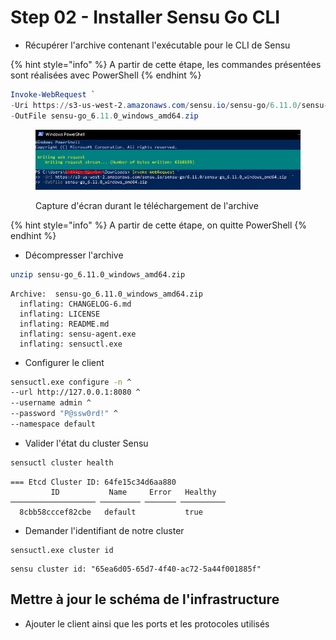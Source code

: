 # Step 02 - Installer Sensu Go CLI

* Récupérer l'archive contenant l'exécutable pour le CLI de Sensu



{% hint style="info" %}
A partir de cette étape, les commandes présentées sont réalisées avec PowerShell
{% endhint %}

```powershell
Invoke-WebRequest `
-Uri https://s3-us-west-2.amazonaws.com/sensu.io/sensu-go/6.11.0/sensu-go_6.11.0_windows_amd64.zip  `
-OutFile sensu-go_6.11.0_windows_amd64.zip
```

<figure><img src="../../../.gitbook/assets/image (62).png" alt=""><figcaption><p>Capture d'écran durant le téléchargement de l'archive</p></figcaption></figure>

{% hint style="info" %}
A partir de cette étape, on quitte PowerShell
{% endhint %}

* Décompresser l'archive

```bash
unzip sensu-go_6.11.0_windows_amd64.zip
```

```
Archive:  sensu-go_6.11.0_windows_amd64.zip
  inflating: CHANGELOG-6.md
  inflating: LICENSE
  inflating: README.md
  inflating: sensu-agent.exe
  inflating: sensuctl.exe
```

* Configurer le client

```bash
sensuctl.exe configure -n ^
--url http://127.0.0.1:8080 ^
--username admin ^
--password "P@ssw0rd!" ^
--namespace default
```

* Valider l'état du cluster Sensu

```bash
sensuctl cluster health
```

```
=== Etcd Cluster ID: 64fe15c34d6aa880
         ID           Name     Error   Healthy
─────────────────── ───────── ─────── ──────────
  8cbb58cccef82cbe   default           true
```

* Demander l'identifiant de notre cluster

```
sensuctl.exe cluster id
```

```
sensu cluster id: "65ea6d05-65d7-4f40-ac72-5a44f001885f"
```

## Mettre à jour le schéma de l'infrastructure

* Ajouter le client ainsi que les ports et les protocoles utilisés
